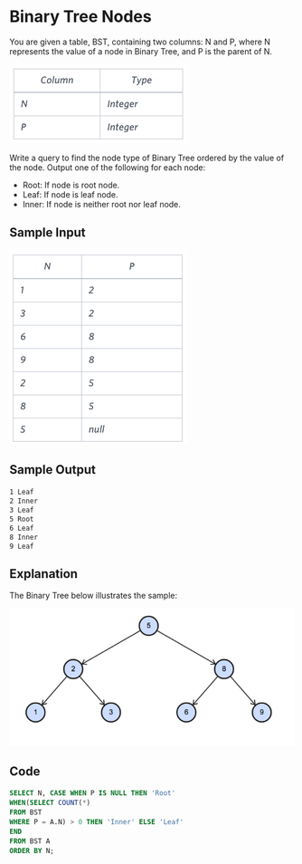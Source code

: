# Binary Tree Nodes
You are given a table, BST, containing two columns: N and P, where N represents the value of a node in Binary Tree, and P is the parent of N.

![Binary Tree](img/binary_tree.png)

Write a query to find the node type of Binary Tree ordered by the value of the node. Output one of the following for each node:

- Root: If node is root node.
- Leaf: If node is leaf node.
- Inner: If node is neither root nor leaf node.
## Sample Input

![Binary Tree Details](img/binary_tree_details.png)

## Sample Output

    1 Leaf
    2 Inner
    3 Leaf
    5 Root
    6 Leaf
    8 Inner
    9 Leaf

## Explanation

The Binary Tree below illustrates the sample:

![Binary Tree](img/bt.png)

## Code

```sql
SELECT N, CASE WHEN P IS NULL THEN 'Root' 
WHEN(SELECT COUNT(*) 
FROM BST 
WHERE P = A.N) > 0 THEN 'Inner' ELSE 'Leaf'
END
FROM BST A
ORDER BY N;
```